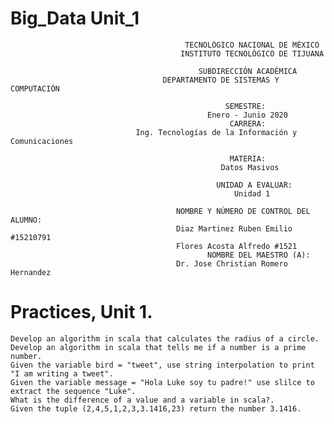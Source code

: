 # Big_Data Unit_1

                                           TECNOLÓGICO NACIONAL DE MÉXICO
                                          INSTITUTO TECNOLÓGICO DE TIJUANA

                                              SUBDIRECCIÓN ACADÉMICA
                                      DEPARTAMENTO DE SISTEMAS Y COMPUTACIÓN

                                                    SEMESTRE: 
                                                Enero - Junio 2020
                                                     CARRERA: 
                                Ing. Tecnologías de la Información y Comunicaciones

                                                     MATERIA:
                                                   Datos Masivos
                                          
                                                  UNIDAD A EVALUAR:
                                                      Unidad 1

                                         NOMBRE Y NÚMERO DE CONTROL DEL ALUMNO:
                                         Diaz Martinez Ruben Emilio #15210791
                                         Flores Acosta Alfredo #1521
                                                NOMBRE DEL MAESTRO (A):
                                         Dr. Jose Christian Romero Hernandez 
# Practices, Unit 1.

    Develop an algorithm in scala that calculates the radius of a circle.
    Develop an algorithm in scala that tells me if a number is a prime number.
    Given the variable bird = "tweet", use string interpolation to print "I am writing a tweet".
    Given the variable message = "Hola Luke soy tu padre!" use slilce to extract the sequence "Luke".
    What is the difference of a value and a variable in scala?.
    Given the tuple (2,4,5,1,2,3,3.1416,23) return the number 3.1416. 


